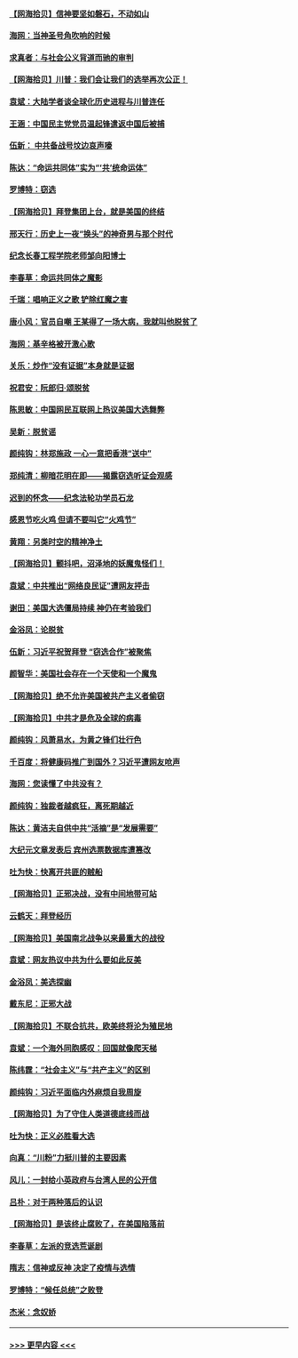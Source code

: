 #### [【网海拾贝】信神要坚如磐石，不动如山](../pages/nsc993/n12597901.md?t=12051751) 
#### [海网：当神圣号角吹响的时候](../pages/nsc993/n12595891.md?t=12051751) 
#### [求真者：与社会公义背道而驰的审判](../pages/nsc993/n12595868.md?t=12051751) 
#### [【网海拾贝】川普：我们会让我们的选举再次公正！](../pages/nsc993/n12594930.md?t=12051751) 
#### [袁斌：大陆学者谈全球化历史进程与川普连任](../pages/nsc993/n12594690.md?t=12051751) 
#### [王涵：中国民主党党员温起锋遣返中国后被捕](../pages/nsc993/n12594540.md?t=12051751) 
#### [伍新： 中共备战号坟边哀声嚎](../pages/nsc993/n12593086.md?t=12051751) 
#### [陈达：“命运共同体”实为“‘共’统命运体”](../pages/nsc993/n12590865.md?t=12051751) 
#### [罗博特：窃选](../pages/nsc993/n12590619.md?t=12051751) 
#### [【网海拾贝】拜登集团上台，就是美国的终结](../pages/nsc993/n12589725.md?t=12051751) 
#### [邢天行：历史上一夜“换头”的神奇男与那个时代](../pages/nsc993/n12589424.md?t=12051751) 
#### [纪念长春工程学院老师邹向阳博士](../pages/nsc993/n12585390.md?t=12051751) 
#### [李春草：命运共同体之魔影](../pages/nsc993/n12585026.md?t=12051751) 
#### [千瑞：唱响正义之歌 铲除红魔之害](../pages/nsc993/n12585002.md?t=12051751) 
#### [唐小风：官员自嘲 王某得了一场大病，我就叫他脱贫了](../pages/nsc993/n12584981.md?t=12051751) 
#### [海网：基辛格被开激心歌](../pages/nsc993/n12584946.md?t=12051751) 
#### [关乐：炒作“没有证据”本身就是证据](../pages/nsc993/n12583146.md?t=12051751) 
#### [祝君安：阮郎归‧颂脱贫](../pages/nsc993/n12583119.md?t=12051751) 
#### [陈思敏：中国网民互联网上热议美国大选舞弊](../pages/nsc993/n12582845.md?t=12051751) 
#### [吴新：脱贫谣](../pages/nsc993/n12580839.md?t=12051751) 
#### [颜纯钩：林郑施政 一心一意把香港“送中”](../pages/nsc993/n12580805.md?t=12051751) 
#### [郑纯清：柳暗花明在即——揭露窃选听证会观感](../pages/nsc993/n12580795.md?t=12051751) 
#### [迟到的怀念——纪念法轮功学员石龙](../pages/nsc993/n12580245.md?t=12051751) 
#### [感恩节吃火鸡  但请不要叫它“火鸡节”](../pages/nsc993/n12580252.md?t=12051751) 
#### [黄翔：另类时空的精神净土](../pages/nsc993/n12578638.md?t=12051751) 
#### [【网海拾贝】颤抖吧，沼泽地的妖魔鬼怪们！](../pages/nsc993/n12578552.md?t=12051751) 
#### [袁斌：中共推出“网络良民证”遭网友抨击](../pages/nsc993/n12578511.md?t=12051751) 
#### [谢田：美国大选僵局持续 神仍在考验我们](../pages/nsc993/n12577432.md?t=12051751) 
#### [金浴凤：论脱贫](../pages/nsc993/n12576386.md?t=12051751) 
#### [伍新：习近平祝贺拜登 “窃选合作”被聚焦](../pages/nsc993/n12576358.md?t=12051751) 
#### [颜智华：美国社会存在一个天使和一个魔鬼](../pages/nsc993/n12574299.md?t=12051751) 
#### [【网海拾贝】绝不允许美国被共产主义者偷窃](../pages/nsc993/n12573396.md?t=12051751) 
#### [【网海拾贝】中共才是危及全球的病毒](../pages/nsc993/n12571204.md?t=12051751) 
#### [颜纯钩：风萧易水，为黄之锋们壮行色](../pages/nsc993/n12571487.md?t=12051751) 
#### [千百度：将健康码推广到国外？习近平遭网友呛声](../pages/nsc993/n12570808.md?t=12051751) 
#### [海网：您读懂了中共没有？](../pages/nsc993/n12570487.md?t=12051751) 
#### [颜纯钩：独裁者越疯狂，离死期越近](../pages/nsc993/n12569055.md?t=12051751) 
#### [陈达：黄洁夫自供中共“活摘”是“发展需要”](../pages/nsc993/n12568541.md?t=12051751) 
#### [大纪元文章发表后 宾州选票数据库遭篡改](../pages/nsc993/n12568105.md?t=12051751) 
#### [吐为快：快离开共匪的贼船](../pages/nsc993/n12568462.md?t=12051751) 
#### [【网海拾贝】正邪决战，没有中间地带可站](../pages/nsc993/n12568439.md?t=12051751) 
#### [云鹤天：拜登经历](../pages/nsc993/n12567294.md?t=12051751) 
#### [【网海拾贝】美国南北战争以来最重大的战役](../pages/nsc993/n12567247.md?t=12051751) 
#### [袁斌：网友热议中共为什么要如此反美](../pages/nsc993/n12567162.md?t=12051751) 
#### [金浴凤：美选探幽](../pages/nsc993/n12567147.md?t=12051751) 
#### [戴东尼：正邪大战](../pages/nsc993/n12567033.md?t=12051751) 
#### [【网海拾贝】不联合抗共，欧美终将沦为殖民地](../pages/nsc993/n12565068.md?t=12051751) 
#### [袁斌：一个海外同胞感叹：回国就像爬天梯](../pages/nsc993/n12564986.md?t=12051751) 
#### [陈纬霆：“社会主义”与“共产主义”的区别](../pages/nsc993/n12562417.md?t=12051751) 
#### [颜纯钩：习近平面临内外麻烦自我周旋](../pages/nsc993/n12563356.md?t=12051751) 
#### [【网海拾贝】为了守住人类道德底线而战](../pages/nsc993/n12562542.md?t=12051751) 
#### [吐为快：正义必胜看大选](../pages/nsc993/n12561967.md?t=12051751) 
#### [向真：“川粉”力挺川普的主要因素](../pages/nsc993/n12560774.md?t=12051751) 
#### [风儿：一封给小英政府与台湾人民的公开信](../pages/nsc993/n12560581.md?t=12051751) 
#### [吕朴：对于两种落后的认识](../pages/nsc993/n12560492.md?t=12051751) 
#### [【网海拾贝】是该终止腐败了，在美国陷落前](../pages/nsc993/n12559936.md?t=12051751) 
#### [李春草：左派的竞选荒诞剧](../pages/nsc993/n12558380.md?t=12051751) 
#### [隋志：信神或反神 决定了疫情与选情](../pages/nsc993/n12558255.md?t=12051751) 
#### [罗博特：“候任总统”之败登](../pages/nsc993/n12558189.md?t=12051751) 
#### [杰米：念奴娇](../pages/nsc993/n12558174.md?t=12051751) 

----
#### [ >>> 更早内容 <<< ](../indexes/nsc993-earlier.md)
